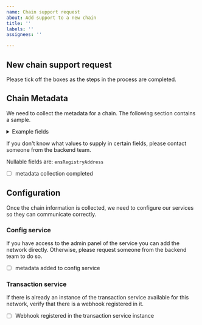 ```yaml
---
name: Chain support request
about: Add support to a new chain
title: ''
labels: ''
assignees: ''

---
```


## New chain support request

Please tick off the boxes as the steps in the process are completed.

## Chain Metadata

We need to collect the metadata for a chain. The following section contains a sample.

<details>
<summary>Example fields</summary>

```json
{
    "chainId": "1",
    "chainName": "Mainnet",
    "rpcUri": {
    "authentication": "API_KEY_PATH",
    "value": "https://mainnet.infura.io/v3/"
    },
    "safeAppsRpcUri": {
    "authentication": "API_KEY_PATH",
    "value": "https://mainnet.infura.io/v3/"
    },
    "blockExplorerUriTemplate": {
    "address": "https://etherscan.io/address/{{address}}",
    "txHash": "https://etherscan.io/tx/{{txHash}}"
    },
    "nativeCurrency": {
    "name": "Ether",
    "symbol": "ETH",
    "decimals": 18,
    "logoUri": "https://gnosis-safe-token-logos.s3.amazonaws.com/ethereum-eth-logo.png"
    },
    "transactionService": "http://safe-transaction.mainnet.staging.gnosisdev.com",
    "theme": {
    "textColor": "#001428",
    "backgroundColor": "#E8E7E6"
    },
    "gasPrice": {
    "type": "oracle",
    "uri": "https://ethgasstation.info/json/ethgasAPI.json",
    "gasParameter": "average",
    "gweiFactor": "1.000000000"
    },
    "ensRegistryAddress": "0x00000000000C2E074eC69A0dFb2997BA6C7d2e1e",
    "recommendedMasterCopyVersion": "1.1.1"
}
```
</details>

If you don't know what values to supply in certain fields, please contact someone from the backend team. 

Nullable fields are: `ensRegistryAddress`

- [ ] metadata collection completed

## Configuration

Once the chain information is collected, we need to configure our services so they can communicate correctly.

### Config service

If you have access to the admin panel of the service you can add the network directly. Otherwise, please request someone from the backend team to do so.

- [ ] metadata added to config service

### Transaction service

If there is already an instance of the transaction service available for this network, verify that there is a webhook registered in it. 

- [ ] Webhook registered in the transaction service instance
